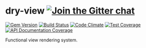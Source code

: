 [gitter]: https://gitter.im/dry-rb/chat
[gem]: https://rubygems.org/gems/dry-view
[travis]: https://travis-ci.org/dry-rb/dry-view
[code_climate]: https://codeclimate.com/github/dry-rb/dry-view
[inch]: http://inch-ci.org/github/dry-rb/dry-view

# dry-view [![Join the Gitter chat](https://badges.gitter.im/Join%20Chat.svg)][gitter]

[![Gem Version](https://img.shields.io/gem/v/dry-view.svg)][gem]
[![Build Status](https://img.shields.io/travis/dry-rb/dry-view.svg)][travis]
[![Code Climate](https://img.shields.io/codeclimate/github/dry-rb/dry-view.svg)][code_climate]
[![Test Coverage](https://img.shields.io/codeclimate/coverage/github/dry-rb/dry-view.svg)][code_climate]
[![API Documentation Coverage](http://inch-ci.org/github/dry-rb/dry-view.svg)][inch]

Functional view rendering system.
